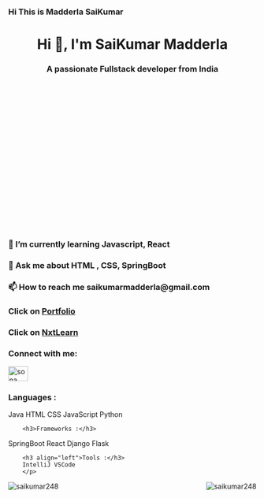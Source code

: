 ### Hi This is Madderla SaiKumar

<!--
**saikumar733/saikumar733** is a ✨ _special_ ✨ repository because its `README.md` (this file) appears on your GitHub profile.

Here are some ideas to get you started:

- 🔭 I’m currently working on ...
- 🌱 I’m currently learning ...
- 👯 I’m looking to collaborate on ...
- 🤔 I’m looking for help with ...
- 💬 Ask me about ...
- 📫 How to reach me: ...
- 😄 Pronouns: ...
- ⚡ Fun fact: ...
-->

<div class="header-section" style="height:10%;width: 100%;text-align: center;" align="center">
    <h1 >Hi 👋, I'm SaiKumar Madderla</h1>
    <h3 >A passionate Fullstack developer from India</h3>
</div>

<div class="hero-top-section"">
 <div class="hero-top-txt">
    <h3> 🌱 I’m currently learning Javascript, React </h3>
    <h3> 💬 Ask me about HTML , CSS, SpringBoot
    </h3>
    <h3> 📫 How to reach me saikumarmadderla@gmail.com</h3>
                          <h3>Click on <a href="https://saikumar248.github.io/Portfolio/">Portfolio</a></h3>
                          <h3>Click on <a href="https://saikumar248.github.io/NxtLearn/">NxtLearn</a></h3>
                             
 <div>
        <h3>Connect with me:</h3>
        <p >
         <a href="https://www.instagram.com/sai_kumar_248" target="blank">
            <img align="center" src="https://raw.githubusercontent.com/rahuldkjain/github-profile-readme-generator/master/src/images/icons/Social/instagram.svg" alt="sona code" height="30" width="40" />
         </a>
        </p>
    </div>
        <h3 align="left">Languages :</h3>
        <p aligh="left">
Java
HTML
CSS
JavaScript
Python


        <h3>Frameworks :</h3>

SpringBoot React Django Flask


   
        <h3 align="left">Tools :</h3>
        IntelliJ VSCode
        </p>

<div class="footer-section">
    <p><img align="left" src="https://github-readme-stats.vercel.app/api/top-langs?username=saikumar248&show_icons=true&locale=en&layout=compact" alt="saikumar248" /></p>
    <p>&nbsp;<img align="right" src="https://github-readme-stats.vercel.app/api?username=saikumar248&show_icons=true&locale=en" alt="saikumar248" /></p>
</div>

